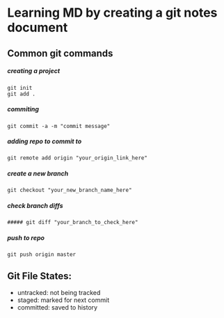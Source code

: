 # Learning MD by creating a git notes document
## Common git commands
##### creating a project
```
git init
git add .
```
##### commiting
```
git commit -a -m "commit message"
```
##### adding repo to commit to
```
git remote add origin "your_origin_link_here"
```
##### create a new branch
```
git checkout "your_new_branch_name_here"
```
##### check branch diffs
```
##### git diff "your_branch_to_check_here"
```
##### push to repo
```
git push origin master
```
## Git File States:
- untracked:
not being tracked
- staged:
marked for next commit
- committed:
saved to history
